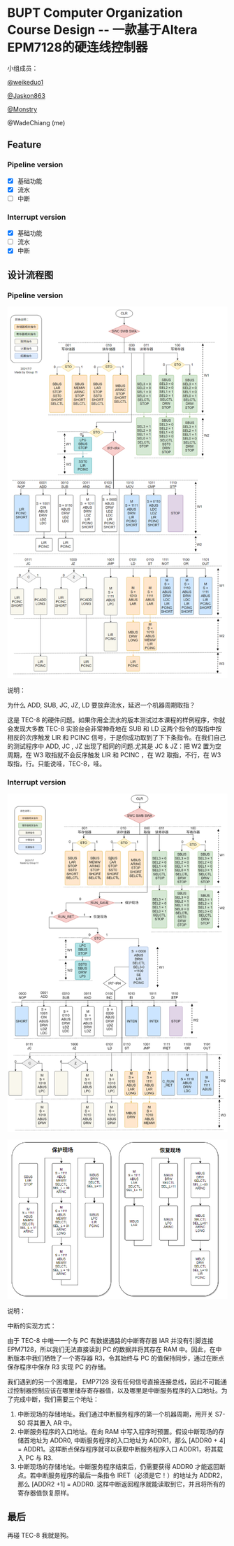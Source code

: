 # BUPT Computer Organization Course Design -- 一款基于Altera EPM7128的硬连线控制器

小组成员：

[@weikeduo1](https://github.com/weikeduo1)

[@Jaskon863](https://github.com/Jaskon863)

[@Monstry](https://github.com/Monstry)

@WadeChiang (me)

## Feature

### Pipeline version

- [x] 基础功能
- [x] 流水
- [ ] 中断

### Interrupt version

- [x] 基础功能
- [ ] 流水
- [x] 中断

## 设计流程图

### Pipeline version

![pipeline](pipe.png)

说明：

为什么 ADD, SUB, JC, JZ, LD 要放弃流水，延迟一个机器周期取指？

这是 TEC-8 的硬件问题。如果你用全流水的版本测试过本课程的样例程序，你就会发现大多数 TEC-8 实验台会非常神奇地在 SUB 和 LD 这两个指令的取指中按相反的次序触发 LIR 和 PCINC 信号，于是你成功取到了下下条指令。在我们自己的测试程序中 ADD, JC , JZ 出现了相同的问题.尤其是 JC & JZ：把 W2 置为空周期，在 W3 取指就不会反序触发 LIR 和 PCINC ，在 W2 取指，不行，在 W3 取指，行。只能说哇，TEC-8，哇。

### Interrupt version

![i1](interrupt.jpg)

![i2](interrupt_2.png)

说明：

中断的实现方式：

由于 TEC-8 中唯一一个与 PC 有数据通路的中断寄存器 IAR 并没有引脚连接 EPM7128，所以我们无法直接读到 PC 的数据并将其存在 RAM 中。因此，在中断版本中我们牺牲了一个寄存器 R3，令其始终与 PC 的值保持同步，通过在断点保存程序中保存 R3 实现 PC 的存储。

我们遇到的另一个困难是， EMP7128 没有任何信号直接连接总线，因此不可能通过控制器控制应该在哪里储存寄存器值，以及哪里是中断服务程序的入口地址。为了完成中断，我们需要三个地址：

1. 中断现场的存储地址。我们通过中断服务程序的第一个机器周期，用开关 S7-S0 将其置入 AR 中。
2. 中断服务程序的入口地址。在向 RAM 中写入程序时预置。假设中断现场的存储首地址为 ADDR0, 中断服务程序的入口地址为 ADDR1，那么 [ADDR0 + 4] = ADDR1。这样断点保存程序就可以获取中断服务程序入口 ADDR1，将其载入 PC 与 R3.
3. 中断现场的存储地址。中断服务程序结束后，仍需要获得 ADDR0 才能返回断点。若中断服务程序的最后一条指令 IRET（必须是它！）的地址为 ADDR2，那么 [ADDR2 +1] = ADDR0. 这样中断返回程序就能读取到它，并且将所有的寄存器值恢复原样。

## 最后

再碰 TEC-8 我就是狗。